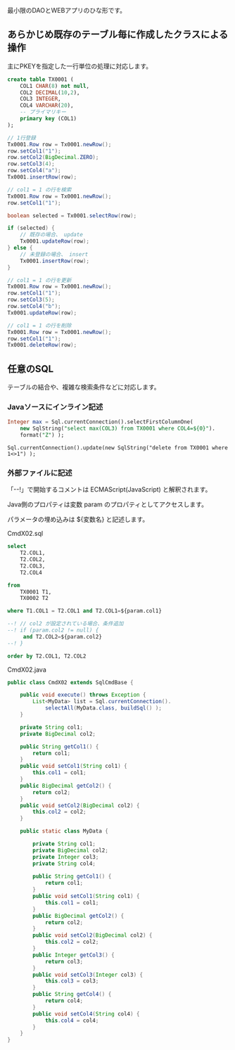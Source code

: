 最小限のDAOとWEBアプリのひな形です。

## あらかじめ既存のテーブル毎に作成したクラスによる操作

主にPKEYを指定した一行単位の処理に対応します。

```sql
create table TX0001 (
    COL1 CHAR(8) not null,
    COL2 DECIMAL(10,2),
    COL3 INTEGER,
    COL4 VARCHAR(20),
    -- プライマリキー
    primary key (COL1)
);
```

```java
// 1行登録
Tx0001.Row row = Tx0001.newRow();
row.setCol1("1");
row.setCol2(BigDecimal.ZERO);
row.setCol3(4);
row.setCol4("a");
Tx0001.insertRow(row);
```

```java
// col1 = 1 の行を検索
Tx0001.Row row = Tx0001.newRow();
row.setCol1("1");

boolean selected = Tx0001.selectRow(row);

if (selected) {
	// 既存の場合、 update
	Tx0001.updateRow(row);
} else {
	// 未登録の場合、 insert
	Tx0001.insertRow(row);
}
```

```java
// col1 = 1 の行を更新
Tx0001.Row row = Tx0001.newRow();
row.setCol1("1");
row.setCol3(5);
row.setCol4("b");
Tx0001.updateRow(row);
```

```java
// col1 = 1 の行を削除
Tx0001.Row row = Tx0001.newRow();
row.setCol1("1");
Tx0001.deleteRow(row);
```

## 任意のSQL

テーブルの結合や、複雑な検索条件などに対応します。

### Javaソースにインライン記述

```sql
Integer max = Sql.currentConnection().selectFirstColumnOne(
	new SqlString("select max(COL3) from TX0001 where COL4=${0}").
	format("Z") );
```

```
Sql.currentConnection().update(new SqlString("delete from TX0001 where 1<>1") );
```

### 外部ファイルに記述

「--!」で開始するコメントは ECMAScript(JavaScript) と解釈されます。

Java側のプロパティは変数 param のプロパティとしてアクセスします。

パラメータの埋め込みは ${変数名} と記述します。

CmdX02.sql
```sql
select 
    T2.COL1,
    T2.COL2,
    T2.COL3,
    T2.COL4 

from
    TX0001 T1,
    TX0002 T2

where T1.COL1 = T2.COL1 and T2.COL1=${param.col1}

--! // col2 が設定されている場合、条件追加
--! if (param.col2 != null) {
     and T2.COL2=${param.col2}
--! }

order by T2.COL1, T2.COL2
```

CmdX02.java
```java
public class CmdX02 extends SqlCmdBase {

    public void execute() throws Exception {
		List<MyData> list = Sql.currentConnection().
			selectAll(MyData.class, buildSql() );
	}

    private String col1;
    private BigDecimal col2;

	public String getCol1() {
		return col1;
	}
	public void setCol1(String col1) {
		this.col1 = col1;
	}
	public BigDecimal getCol2() {
		return col2;
	}
	public void setCol2(BigDecimal col2) {
		this.col2 = col2;
	}

	public static class MyData {

		private String col1;
		private BigDecimal col2;
		private Integer col3;
		private String col4;
		
		public String getCol1() {
			return col1;
		}
		public void setCol1(String col1) {
			this.col1 = col1;
		}
		public BigDecimal getCol2() {
			return col2;
		}
		public void setCol2(BigDecimal col2) {
			this.col2 = col2;
		}
		public Integer getCol3() {
			return col3;
		}
		public void setCol3(Integer col3) {
			this.col3 = col3;
		}
		public String getCol4() {
			return col4;
		}
		public void setCol4(String col4) {
			this.col4 = col4;
		}
	}
}
```
